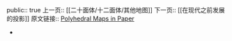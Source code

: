 public:: true
上一页:: [[二十面体/十二面体/其他地图]] 
下一页:: [[在现代之前发展的投影]]
原文链接:: [Polyhedral Maps in Paper](https://web.archive.org/web/20180630041453/http://progonos.com/furuti/MapProj/Normal/ProjPoly/Foldout/foldout.html)

-
